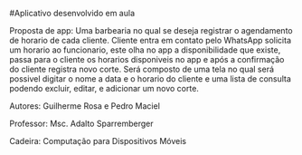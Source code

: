#Aplicativo desenvolvido em aula

Proposta de app: Uma barbearia no qual se deseja registrar  o agendamento de horario de cada cliente. Cliente entra em contato pelo WhatsApp solicita um horario ao funcionario, este olha no app a disponibilidade que existe, passa para o cliente os horarios disponiveis no app e após a confirmação do cliente registra  novo corte. Será composto de uma tela no qual será possivel digitar o nome a data e o horario do cliente e uma lista de consulta podendo excluir, editar, e adicionar um novo corte.

Autores: Guilherme Rosa e Pedro Maciel

Professor: Msc. Adalto Sparremberger

Cadeira: Computação para Dispositivos Móveis
